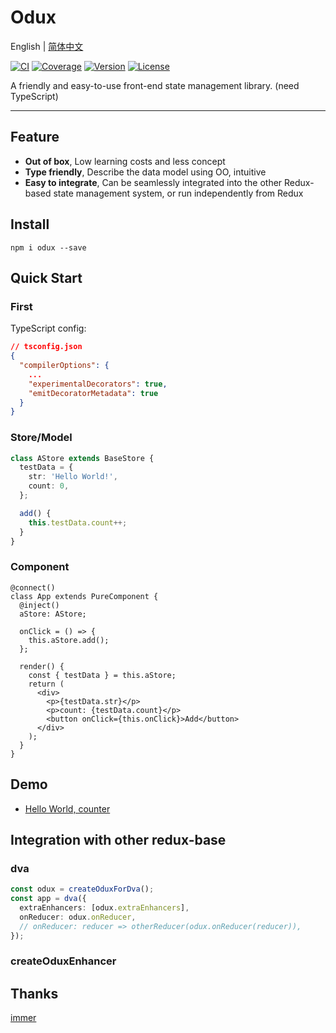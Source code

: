 # Odux

English | [简体中文](./README_zh-CN.md)

[![CI](https://img.shields.io/travis/zhang740/odux.svg?style=flat-square)](https://travis-ci.org/zhang740/odux)
[![Coverage](https://img.shields.io/coveralls/zhang740/odux.svg?style=flat-square)](https://coveralls.io/github/zhang740/odux)
[![Version](https://img.shields.io/npm/v/odux.svg?style=flat-square)](https://www.npmjs.com/package/odux)
[![License](https://img.shields.io/npm/l/odux.svg?style=flat-square)](https://github.com/zhang740/odux/blob/master/LICENSE)

A friendly and easy-to-use front-end state management library. (need TypeScript)

---

## Feature

- **Out of box**, Low learning costs and less concept
- **Type friendly**, Describe the data model using OO, intuitive
- **Easy to integrate**, Can be seamlessly integrated into the other Redux-based state management system, or run independently from Redux

## Install

```shell
npm i odux --save
```

## Quick Start

### First

TypeScript config:

```json
// tsconfig.json
{
  "compilerOptions": {
    ...
    "experimentalDecorators": true,
    "emitDecoratorMetadata": true
  }
}
```

### Store/Model

```ts
class AStore extends BaseStore {
  testData = {
    str: 'Hello World!',
    count: 0,
  };

  add() {
    this.testData.count++;
  }
}
```

### Component

```tsx
@connect()
class App extends PureComponent {
  @inject()
  aStore: AStore;

  onClick = () => {
    this.aStore.add();
  };

  render() {
    const { testData } = this.aStore;
    return (
      <div>
        <p>{testData.str}</p>
        <p>count: {testData.count}</p>
        <button onClick={this.onClick}>Add</button>
      </div>
    );
  }
}
```

## Demo

- [Hello World, counter](https://stackblitz.com/edit/odux-basic?file=index.tsx)

## Integration with other redux-base

### dva

```ts
const odux = createOduxForDva();
const app = dva({
  extraEnhancers: [odux.extraEnhancers],
  onReducer: odux.onReducer,
  // onReducer: reducer => otherReducer(odux.onReducer(reducer)),
});
```

### createOduxEnhancer

## Thanks

[immer](https://github.com/mweststrate/immer)
